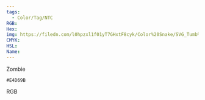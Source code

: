 ```yaml
---
tags:
  - Color/Tag/NTC
RGB:
Hex:
img: https://filedn.com/l0hpzxl1f01yT7GHxtF8cyk/Color%20Snake/SVG_Tumb%20Mass%20No%20Name/E4D69B.svg
CMYK:
HSL:
Name:
---
```

Zombie
```palette
#E4D69B
```
RGB
